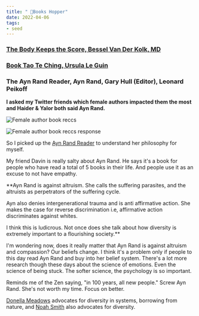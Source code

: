 ```yaml
---
title: " 🎒Books Hopper"
date: 2022-04-06
tags:
- seed
---
```


### [The Body Keeps the Score, Bessel Van Der Kolk, MD](/notes/The%20Body%20Keeps%20the%20Score,%20Bessel%20Van%20Der%20Kolk,%20MD.md)

### [Book Tao Te Ching, Ursula Le Guin](/notes/Book%20Tao%20Te%20Ching,%20Ursula%20Le%20Guin.md)

### The Ayn Rand Reader, Ayn Rand, Gary Hull (Editor), Leonard Peikoff

**I asked my Twitter friends which female authors impacted them the most and Haider & Yalor both said Ayn Rand.**

![Female author book reccs](/images/Female%20author%20book%20reccs.png)

![Female author book reccs response](/images/Female%20author%20book%20reccs%20response.png)

 So I picked up the [Ayn Rand Reader](https://www.goodreads.com/book/show/37682.Ayn_Rand_Reader) to understand her philosophy for myself. 

My friend Davin is really salty about Ayn Rand. He says it's a book for people who have read a total of 5 books in their life. And people use it as an excuse to not have empathy.

**Ayn Rand is against altruism. She calls the suffering parasites, and the altruists as perpetrators of the suffering cycle. 

Ayn also denies intergenerational trauma and is anti affirmative action. She makes the case for reverse discrimination i.e, affirmative action discriminates against whites. 

I think this is ludicrous. Not once does she talk about how diversity is extremely important to a flourishing society.** 

I'm wondering now, does it really matter that Ayn Rand is against altruism and compassion? Our beliefs change. I think it's a problem only if people to this day read Ayn Rand and buy into her belief system. There's a lot more research though these days about the science of emotions. Even the science of being stuck. The softer science, the psychology is so important. 

Reminds me of the Zen saying, "in 100 years, all new people." Screw Ayn Rand. She's not worth my time. Focus on better. 

[Donella Meadows](/notes/Donella%20Meadows.md) advocates for diversity in systems, borrowing from nature, and [Noah Smith](/notes/Noah%20Smith.md) also advocates for diversity. 






